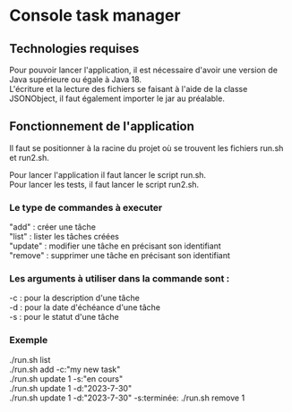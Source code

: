 # Console task manager

## Technologies requises 
Pour pouvoir lancer l'application, il est nécessaire d'avoir une version de Java supérieure ou égale à Java 18.  
L'écriture et la lecture des fichiers se faisant à l'aide de la classe JSONObject, il faut également importer le jar au préalable. 

## Fonctionnement de l'application 
Il faut se positionner à la racine du projet où se trouvent les fichiers run.sh et run2.sh.  

Pour lancer l'application il faut lancer le script run.sh.  
Pour lancer les tests, il faut lancer le script run2.sh.

### Le type de commandes à executer 
"add" : créer une tâche  
"list" : lister les tâches créées  
"update" : modifier une tâche en précisant son identifiant  
"remove" : supprimer une tâche en précisant son identifiant 


### Les arguments à utiliser dans la commande sont : 
-c : pour la description d'une tâche  
-d : pour la date d'échéance d'une tâche  
-s : pour le statut d'une tâche  

### Exemple 
./run.sh list  
./run.sh add -c:"my new task"  
./run.sh update 1 -s:"en cours"  
./run.sh update 1 -d:"2023-7-30"  
./run.sh update 1 -d:"2023-7-30" -s:terminée: 
./run.sh remove 1
